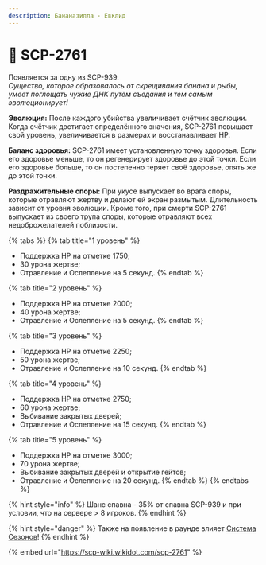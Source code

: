 ```yaml
---
description: Бананазилла - Евклид
---
```


# 🍌 SCP-2761

Появляется за одну из SCP-939.\
_Существо, которое образовалось от скрещивания банана и рыбы, умеет поглощать чужие ДНК путём съедания и тем самым эволюционирует!_

**Эволюция:** После каждого убийства увеличивает счётчик эволюции. Когда счётчик достигает определённого значения, SCP-2761 повышает свой уровень, увеличивается в размерах и восстанавливает HP.

**Баланс здоровья:** SCP-2761 имеет установленную точку здоровья. Если его здоровье меньше, то он регенерирует здоровье до этой точки. Если его здоровье больше, то он постепенно теряет своё здоровье, опять же до этой точки.

**Раздражительные споры:** При укусе выпускает во врага споры, которые отравляют жертву и делают ей экран размытым. Длительность зависит от уровня эволюции. Кроме того, при смерти SCP-2761 выпускает из своего трупа споры, которые отравляют всех недоброжелателей поблизости.

{% tabs %}
{% tab title="1 уровень" %}
* Поддержка HP на отметке 1750;
* 30 урона жертве;
* Отравление и Ослепление на 5 секунд.
{% endtab %}

{% tab title="2 уровень" %}
* Поддержка HP на отметке 2000;
* 40 урона жертве;
* Отравление и Ослепление на 5 секунд.
{% endtab %}

{% tab title="3 уровень" %}
* Поддержка HP на отметке 2250;
* 50 урона жертве;
* Отравление и Ослепление на 10 секунд.
{% endtab %}

{% tab title="4 уровень" %}
* Поддержка HP на отметке 2750;
* 60 урона жертве;
* Выбивание закрытых дверей;
* Отравление и Ослепление на 15 секунд.
{% endtab %}

{% tab title="5 уровень" %}
* Поддержка HP на отметке 3000;
* 70 урона жертве;
* Выбивание закрытых дверей и открытие гейтов;
* Отравление и Ослепление на 20 секунд.
{% endtab %}
{% endtabs %}

{% hint style="info" %}
Шанс спавна - 35% от спавна SCP-939 и при условии, что на сервере > 8 игроков.
{% endhint %}

{% hint style="danger" %}
Также на появление в раунде влияет [Система Сезонов](../server-systems/seasons-system.md)!
{% endhint %}

{% embed url="https://scp-wiki.wikidot.com/scp-2761" %}
